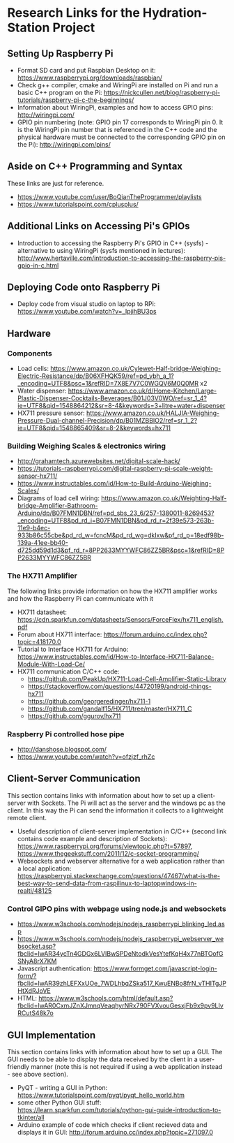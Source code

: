 # Research Links for the Hydration-Station Project

## Setting Up Raspberry Pi
* Format SD card and put Raspbian Desktop on it: https://www.raspberrypi.org/downloads/raspbian/ 
* Check g++ compiler, cmake and WiringPi are installed on Pi and run a basic C++ program on the Pi: https://nickcullen.net/blog/raspberry-pi-tutorials/raspberry-pi-c-the-beginnings/ 
* Information about WiringPi, examples and how to access GPIO pins: http://wiringpi.com/
* GPIO pin numbering (note: GPIO pin 17 corresponds to WiringPi pin 0. It is the WiringPi pin number that is referenced in the C++ code and the physical hardware must be connected to the corresponding GPIO pin on the Pi): http://wiringpi.com/pins/

## Aside on C++ Programming and Syntax
These links are just for reference.
* https://www.youtube.com/user/BoQianTheProgrammer/playlists 
* https://www.tutorialspoint.com/cplusplus/

## Additional Links on Accessing Pi's GPIOs
* Introduction to accessing the Raspberry Pi's GPIO in C++ (sysfs) - alternative to using WiringPi (sysfs mentioned in lectures):  http://www.hertaville.com/introduction-to-accessing-the-raspberry-pis-gpio-in-c.html

## Deploying Code onto Raspberry Pi
* Deploy code from visual studio on laptop to RPi: https://www.youtube.com/watch?v=_IpjihBU3ps  

## Hardware

### Components
* Load cells: https://www.amazon.co.uk/Cylewet-Half-bridge-Weighing-Electric-Resistance/dp/B06XFHQK59/ref=pd_ybh_a_1?_encoding=UTF8&psc=1&refRID=7X8E7V7C0WGQV6M0Q0MR x2  
* Water dispenser: https://www.amazon.co.uk/d/Home-Kitchen/Large-Plastic-Dispenser-Cocktails-Beverages/B01J03V0WO/ref=sr_1_4?ie=UTF8&qid=1548864212&sr=8-4&keywords=3+litre+water+dispenser 
* HX711 pressure sensor: https://www.amazon.co.uk/HALJIA-Weighing-Pressure-Dual-channel-Precision/dp/B01MZBBIO2/ref=sr_1_2?ie=UTF8&qid=1548865409&sr=8-2&keywords=hx711 

### Building Weighing Scales & electronics wiring 
* http://grahamtech.azurewebsites.net/digital-scale-hack/ 
* https://tutorials-raspberrypi.com/digital-raspberry-pi-scale-weight-sensor-hx711/ 
* https://www.instructables.com/id/How-to-Build-Arduino-Weighing-Scales/ 
* Diagrams of load cell wiring:  https://www.amazon.co.uk/Weighting-Half-bridge-Amplifier-Bathroom-Arduino/dp/B07FMN1DBN/ref=pd_sbs_23_6/257-1380011-8269453?_encoding=UTF8&pd_rd_i=B07FMN1DBN&pd_rd_r=2f39e573-263b-11e9-b4ec-933b86c55cbe&pd_rd_w=fcncM&pd_rd_wg=dkIxw&pf_rd_p=18edf98b-139a-41ee-bb40-d725dd59d1d3&pf_rd_r=8PP2633MYYWFC86ZZ5BR&psc=1&refRID=8PP2633MYYWFC86ZZ5BR  


### The HX711 Amplifier
The following links provide information on how the HX711 amplifier works and how the Raspberry Pi can communicate with it
* HX711 datasheet:  https://cdn.sparkfun.com/datasheets/Sensors/ForceFlex/hx711_english.pdf 
* Forum about HX711 interface: https://forum.arduino.cc/index.php?topic=418170.0 
* Tutorial to Interface HX711 for Arduino:  https://www.instructables.com/id/How-to-Interface-HX711-Balance-Module-With-Load-Ce/
* HX711 communication C/C++ code: 
  * https://github.com/PeakUp/HX711-Load-Cell-Amplifier-Static-Library
  * https://stackoverflow.com/questions/44720199/android-things-hx711
  * https://github.com/georgeredinger/hx711-1
  * https://github.com/gandalf15/HX711/tree/master/HX711_C
  * https://github.com/ggurov/hx711
  
 ### Raspberry Pi controlled hose pipe
 * http://danshose.blogspot.com/
 * https://www.youtube.com/watch?v=ofzjzf_rhZc

## Client-Server Communication
This section contains links with information about how to set up a client-server with Sockets. The Pi will act as the server and the windows pc as the client. In this way the Pi can send the information it collects to a lightweight remote client. 
* Useful description of client-server implementation in C/C++ (second link contains code example and description of Sockets): https://www.raspberrypi.org/forums/viewtopic.php?t=57897, https://www.thegeekstuff.com/2011/12/c-socket-programming/
* Websockets and webserver alternative for a web application rather than a local application: https://raspberrypi.stackexchange.com/questions/47467/what-is-the-best-way-to-send-data-from-raspilinux-to-laptopwindows-in-realti/48125

### Control GIPO pins with webpage using node.js and websockets
* https://www.w3schools.com/nodejs/nodejs_raspberrypi_blinking_led.asp
* https://www.w3schools.com/nodejs/nodejs_raspberrypi_webserver_websocket.asp?fbclid=IwAR34ycTn4GDGx6LVIBwSPDeNtodkVesYtefKqH4x77nBTOofGSNyA8rX7KM
* Javascript authentication: https://www.formget.com/javascript-login-form/?fbclid=IwAR39zhLEFXxUOe_7WDLhbqZSka517_KwuENBo8frN_vTHITgJPHtXdRJoVE
* HTML: https://www.w3schools.com/html/default.asp?fbclid=IwAR0CxmJZnXJmnqVeaqhyrNRx790FVXvouGesxjFb9x9pv9LIvRCutS48k7o 

## GUI Implementation
This section contains links with information about how to set up a GUI. The GUI needs to be able to display the data received by the client in a user-friendly manner (note this is not required if using a web application instead - see above section).
* PyQT - writing a GUI in Python: https://www.tutorialspoint.com/pyqt/pyqt_hello_world.htm
* some other Python GUI stuff: https://learn.sparkfun.com/tutorials/python-gui-guide-introduction-to-tkinter/all 
* Arduino example of code which checks if client recieved data and displays it in GUI: http://forum.arduino.cc/index.php?topic=271097.0
